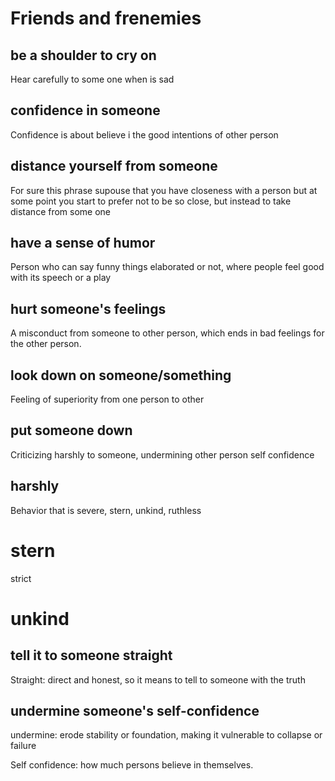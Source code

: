 # Friends and frenemies

## be a shoulder to cry on 

Hear carefully to some one when is sad

## confidence in someone
Confidence is about believe i the good intentions of other person

## distance yourself from someone

For sure this phrase supouse that you have closeness with a person but at some point
you start to prefer not to be so close, but instead to take distance from some one

## have a sense of humor

Person who can say funny things elaborated or not, where people feel good with its speech or a play

## hurt someone's feelings

A misconduct from someone to other person, which ends in bad feelings for the other person.

## look down on someone/something

Feeling of superiority from one person to other

## put someone down

Criticizing harshly to someone, undermining other person self confidence

## harshly

Behavior that is severe, stern, unkind, ruthless

# stern

strict

# unkind

## tell it to someone straight 

Straight: direct and honest, so it means to tell to someone with the truth

## undermine someone's self-confidence


undermine: erode stability or foundation, making it vulnerable to collapse or failure

Self confidence: how much persons believe in themselves.

